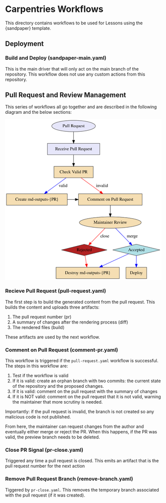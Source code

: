 # Carpentries Workflows

This directory contains workflows to be used for Lessons using the {sandpaper}
template.

## Deployment

### Build and Deploy (sandpaper-main.yaml)

This is the main driver that will only act on the main branch of the repository.
This workflow does not use any custom actions from this repository.

## Pull Request and Review Management

This series of workflows all go together and are described in the following 
diagram and the below sections:

![Graph representation of a pull request](https://raw.githubusercontent.com/zkamvar/stunning-barnacle/main/img/pr-flow.dot.svg)

### Recieve Pull Request (pull-request.yaml)

The first step is to build the generated content from the pull request. This
builds the content and uploads three artifacts:

1. The pull request number (pr)
2. A summary of changes after the rendering process (diff)
3. The rendered files (build)

These artifacts are used by the next workflow.

### Comment on Pull Request (comment-pr.yaml)

This workflow is triggered if the `pull-request.yaml` workflow is successful.
The steps in this workflow are:

1. Test if the workflow is valid
2. If it is valid: create an orphan branch with two commits: the current state of
   the repository and the proposed changes.
3. If it is valid: comment on the pull request with the summary of changes
4. If it is NOT valid: comment on the pull request that it is not valid,
   warning the maintainer that more scrutiny is needed.

Importantly: if the pull request is invalid, the branch is not created so any
malicious code is not published. 

From here, the maintainer can request changes from the author and eventually 
either merge or reject the PR. When this happens, if the PR was valid, the 
preview branch needs to be deleted. 

### Close PR Signal (pr-close.yaml)

Triggered any time a pull request is closed. This emits an artifact that is the
pull request number for the next action

### Remove Pull Request Branch (remove-branch.yaml)

Tiggered by `pr-close.yaml`. This removes the temporary branch associated with
the pull request (if it was created).
